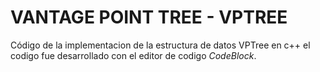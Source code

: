 # VANTAGE POINT TREE - VPTREE

Código de la implementacion de la estructura de datos VPTree en c++ el codigo fue desarrollado con el editor de codigo *CodeBlock*.